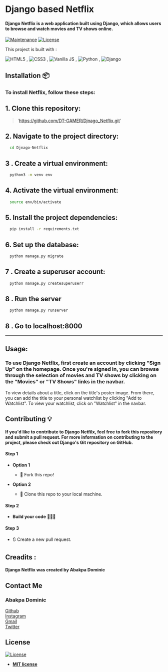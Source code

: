 

# Django based  Netflix


#### Django Netflix is a web application built using Django, which allows users to browse and watch movies and TV shows online.
> 

[![Maintenance](https://img.shields.io/badge/maintained-yes-green.svg)](https://github.com/rajaprerak/MusicPlayer/commits/master)
[![License](http://img.shields.io/:license-mit-blue.svg?style=flat-square)](http://badges.mit-license.org)

This project is built with :

![HTML5](https://www.w3.org/html/logo/downloads/HTML5_Logo_64.png) , ![CSS3](https://upload.wikimedia.org/wikipedia/commons/thumb/d/d5/CSS3_logo_and_wordmark.svg/48px-CSS3_logo_and_wordmark.svg.png) , ![Vanilla JS](https://upload.wikimedia.org/wikipedia/commons/thumb/9/99/Unofficial_JavaScript_logo_2.svg/64px-Unofficial_JavaScript_logo_2.svg.png) , ![Python](https://www.quintagroup.com/++theme++quintagroup-theme/images/logo_python_section.png) , ![Django](https://www.quintagroup.com/++theme++quintagroup-theme/images/logo_django_section.png)



## Installation 📦
### To install Netflix, follow these steps:
## 1. Clone this repository:
>'https://github.com/DT-GAMER/Djnago_Netflix.git'
## 2. Navigate to the project directory:

```bash
  cd Djnago-Netflix
```
## 3 . Create a virtual environment:
```bash
  python3 -m venv env
```
## 4. Activate the virtual environment:
```bash
  source env/bin/activate
```
## 5. Install the project dependencies:
```bash
  pip install -r requirements.txt
```
## 6. Set up the database:
```bash
  python manage.py migrate

```
## 7 . Create a superuser account:
```bash
  python manage.py createsuperuserr
```
## 8 . Run the server
```bash
  python manage.py runserver
```
## 8 . Go to localhost:8000
---



## Usage:
### To use Django Netflix, first create an account by clicking "Sign Up" on the homepage. Once you're signed in, you can browse through the selection of movies and TV shows by clicking on the "Movies" or "TV Shows" links in the navbar.

To view details about a title, click on the title's poster image. From there, you can add the title to your personal watchlist by clicking "Add to Watchlist". To view your watchlist, click on "Watchlist" in the navbar.






## Contributing 💡

#### If you'd like to contribute to Django Netfilx, feel free to fork this repository and submit a pull request. For more information on contributing to the project, please check out Django's Git repository on GitHub.


#### Step 1<F11><F11>

- **Option 1**
    - 🍴 Fork this repo!

- **Option 2**
    - 👯 Clone this repo to your local machine.


#### Step 2

- **Build your code** 🔨🔨🔨

#### Step 3

- 🔃 Create a new pull request.
## Creadits :

#### Django Netflix was created by Abakpa Dominic

## Contact Me                                                 
### Abakpa Dominic
[Github](https://github.com/DT-GAMER) <br>
[Instagram](https://www.instagram.com/dt_gamer01/) <br>         [Gmail](mailto:abakpad82@gmail.com) <br>
[Twitter](https://twitter.com/dominic_abakpa) <br>



## License
[![License](http://img.shields.io/:license-mit-blue.svg?style=flat-square)](http://badges.mit-license.org)

- **[MIT license](http://opensource.org/licenses/mit-license.php)**
